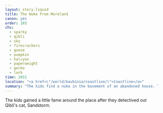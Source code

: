```yaml
---
layout: story.liquid
title: The Nuke From Moreland
canon: yes
order: 103
chs:
  - sparky
  - qibli
  - sky
  - firecrackers
  - goose
  - pumpkin
  - halcyon
  - paperweight
  - gecko
  - lark
time: 2031
location: "<a href=\"/world/bauhinia/coastline/\">Coastline</a>"
summary: "The kids find a nuke in the basement of an abandoned house. The Ministry of State Security gets involved. So begins a tug-of-war over the ownership of the nuke."
---
```


The kids gained a little fame around the place after they detectived out Qibli's cat, Sandstorm.
